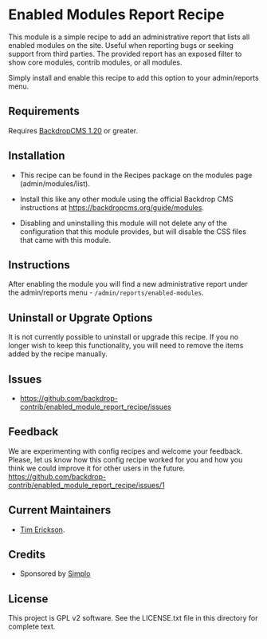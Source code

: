 Enabled Modules Report Recipe
=============================

This module is a simple recipe to add an administrative report that 
lists all enabled modules on the site. Useful when reporting bugs 
or seeking support from third parties. The provided report has
an exposed filter to show core modules, contrib modules, or all 
modules.

Simply install and enable this recipe to add this option to your 
admin/reports menu. 


Requirements
------------

Requires [BackdropCMS 1.20](https://github.com/backdrop/backdrop/releases/tag/1.20.0) or greater.

Installation
------------

- This recipe can be found in the Recipes package on the modules 
  page (admin/modules/list).

- Install this like any other module using the official Backdrop CMS 
  instructions at https://backdropcms.org/guide/modules.

- Disabling and uninstalling this module will not delete any of the 
  configuration that this module provides, but will disable the CSS
  files that came with this module. 

Instructions
------------

After enabling the module you will find a new administrative report under
the admin/reports menu - `/admin/reports/enabled-modules`.

Uninstall or Upgrate Options
----------------------------

It is not currently possible to uninstall or upgrade this recipe.
If you no longer wish to keep this functionality, you will need 
to remove the items added by the recipe manually.

Issues
------

- https://github.com/backdrop-contrib/enabled_module_report_recipe/issues

Feedback
--------

We are experimenting with config recipes and welcome your feedback. Please, let us know how this config recipe worked for you and how you think we could improve it for other users in the future. https://github.com/backdrop-contrib/enabled_module_report_recipe/issues/1


Current Maintainers
-------------------

- [Tim Erickson](https://github.com/stpaultim).

Credits
-------

- Sponsored by [Simplo](https://www.simplo.site)

License
-------

This project is GPL v2 software. 
See the LICENSE.txt file in this directory for complete text.
